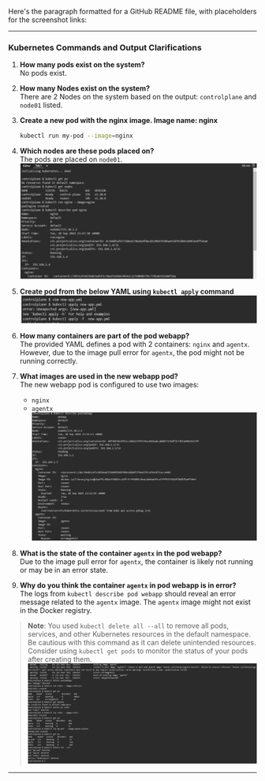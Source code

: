 Here's the paragraph formatted for a GitHub README file, with placeholders for the screenshot links:

---

### Kubernetes Commands and Output Clarifications

1. **How many pods exist on the system?**  
   No pods exist.

2. **How many Nodes exist on the system?**  
   There are 2 Nodes on the system based on the output: `controlplane` and `node01` listed.

3. **Create a new pod with the nginx image. Image name: nginx**  
   ```bash
   kubectl run my-pod --image=nginx
   ```

4. **Which nodes are these pods placed on?**  
   The pods are placed on `node01`.
   ![YAML Pod Screenshot](https://github.com/omaRouby/ORANGE-k8s-labs/blob/main/lab-1/images/Screenshot%202024-09-11%20025013.png)

5. **Create pod from the below YAML using `kubectl apply` command**  
   ![YAML Pod Screenshot](https://github.com/omaRouby/ORANGE-k8s-labs/blob/main/lab-1/images/Screenshot%202024-09-11%20030134.png)

6. **How many containers are part of the pod webapp?**  
   The provided YAML defines a pod with 2 containers: `nginx` and `agentx`. However, due to the image pull error for `agentx`, the pod might not be running correctly.

7. **What images are used in the new webapp pod?**  
   The new webapp pod is configured to use two images:
   - `nginx`
   - `agentx`
   ![YAML Pod Screenshot](https://github.com/omaRouby/ORANGE-k8s-labs/blob/main/lab-1/images/Screenshot%202024-09-11%20030156.png)

8. **What is the state of the container `agentx` in the pod webapp?**  
   Due to the image pull error for `agentx`, the container is likely not running or may be in an error state.

9. **Why do you think the container `agentx` in pod webapp is in error?**  
   The logs from `kubectl describe pod webapp` should reveal an error message related to the `agentx` image. The `agentx` image might not exist in the Docker registry.

> **Note**: You used `kubectl delete all --all` to remove all pods, services, and other Kubernetes resources in the default namespace. Be cautious with this command as it can delete unintended resources. Consider using `kubectl get pods` to monitor the status of your pods after creating them.  
> ![Kubernetes Resources Screenshot](https://github.com/omaRouby/ORANGE-k8s-labs/blob/main/lab-1/images/Screenshot%202024-09-11%20030225.png)

---


